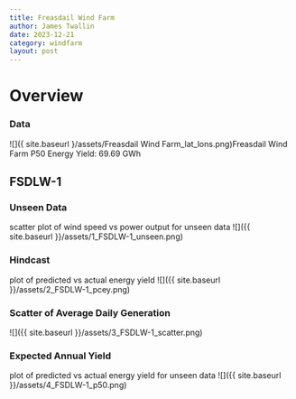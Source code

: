 ```yaml
---
title: Freasdail Wind Farm
author: James Twallin
date: 2023-12-21
category: windfarm
layout: post
---
```

# Overview

### Data

![]({ site.baseurl }/assets/Freasdail Wind Farm_lat_lons.png)Freasdail Wind Farm P50 Energy Yield: 69.69 GWh

FSDLW-1
-------------
### Unseen Data 
scatter plot of wind speed vs power output for unseen data
![]({{ site.baseurl }}/assets/1_FSDLW-1_unseen.png)
### Hindcast 
plot of predicted vs actual energy yield
![]({{ site.baseurl }}/assets/2_FSDLW-1_pcey.png)
### Scatter of Average Daily Generation 

![]({{ site.baseurl }}/assets/3_FSDLW-1_scatter.png)
### Expected Annual Yield 
plot of predicted vs actual energy yield for unseen data
![]({{ site.baseurl }}/assets/4_FSDLW-1_p50.png)

